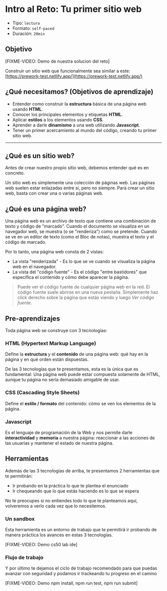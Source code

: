 # Intro al Reto: Tu primer sitio web

- Tipo: `lectura`
- Formato: `self-paced`
- Duración: `20min`

## Objetivo

[FIXME-VIDEO: Demo de nuestra solucion del reto]

Construir un sitio web que funcionalmente sea similar a este:
[https://prework-test.netlify.app/](https://prework-test.netlify.app/)

## ¿Qué necesitamos? (Objetivos de aprendizaje)

- Entender como construir la **estructura** básica de una página web usando **HTML**.
- Conocer los principales elementos y etiquetas **HTML**.
- Aplicar **estilos** a los elementos usando **CSS**.
- Aprender a darle **dinamismo** a una web utilizando **Javascript**.
- Tener un primer acercamiento al mundo del código, creando tu primer sitio
  web.

***

## ¿Qué es un sitio web?

Antes de crear nuestro propio sitio web, debemos entender qué es en concreto.

Un sitio web es simplemente una colección de páginas web. Las páginas web suelen
estar enlazadas entre sí, pero no siempre. Para crear un sitio web, basta con
crear una o varias páginas web.

## ¿Qué es una página web?

Una página web es un archivo de texto que contiene una combinación de texto y
código de "marcado". Cuando el documento se visualiza en un navegador web, se
muestra (o se "renderiza") como se pretende. Cuando se ve en un editor de texto
(como el Bloc de notas), muestra el texto y el código de marcado.

Por lo tanto, una página web consta de 2 vistas:

- La vista "renderizada" - Es lo que se ve cuando se visualiza la página web en
  el navegador.
- La vista del "código fuente" - Es el código "entre bastidores" que especifica
  el contenido y cómo debe aparecer la página.

> Puede ver el código fuente de cualquier página web en la red. El código fuente
> suele abrirse en una nueva pestaña. Simplemente haz click derecho sobre la
> página que estás viendo y luego _Ver código fuente_.

## Pre-aprendizajes

Toda página web se construye con 3 tecnologías:

### HTML (Hypertext Markup Language)

Define la **estructura** y el **contenido** de una página web: qué hay en la
página y en qué orden están dispuestas.

De las 3 tecnologías que te presentamos, esta es la única que es fundamental:
Una página web puede estar compuesta solamente de HTML, aunque tu página no
sería demasiado amigable de usar.

### CSS (Cascading Style Sheets)

Define el **estilo / formato** del contenido: cómo se ven los elementos de la
página.

### Javascript

Es el lenguaje de programación de la Web y nos permite darle **interactividad**
y **memoria** a nuestra página: reaccionar a las acciones de las usuarias y
mantener el estado de nuestra página.

## Herramientas

Además de las 3 tecnologías de arriba, te presentamos 2 herramientas que te
permitirán:

- Ir probando en la práctica lo que te plantea el enunciado
- Ir chequeando que lo que estás haciendo es lo que se espera

No te preocupes si no entiendes todo lo que te planteamos aquí, volveremos a
verlo cada vez que lo necesitemos.
### Un sandbox

Esta herramienta es un entorno de trabajo que te permitirá ir probando de
manera práctica los avances en estas 3 tecnologías.

[FIXME-VIDEO: Demo cs50 lab ide]

### Flujo de trabajo

Y por último te dejamos el ciclo de trabajo recomendado para que puedas avanzar
con seguridad y podamos ir trackeando tu progreso en el camino

[FIXME-VIDEO: Demo npm install, npm run test, npm run submit]

